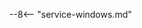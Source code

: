<!-- 
Just inherits the content from /docs/terms-and-conditions.md. 
So please change that file, if you want to make changes to the terms and conditions 
-->
--8<-- "service-windows.md"
